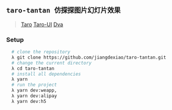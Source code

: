 <!--
 * @Author: 289608944@qq.com
 * @Date: 2020-03-30 11:01:25
 * @LastEditors: 289608944@qq.com
 * @LastEditTime: 2020-03-30 11:02:45
 * @Description: In User Settings Edit
 -->
## `taro-tantan 仿探探图片幻灯片效果`
> [Taro](http://taro-docs.jd.com/taro/docs/README.html)
> [Taro-UI](https://taro-ui.jd.com/#/docs/introduction)
> [Dva](https://dvajs.com/guide/)

### Setup
```bash
  # clone the repository
  λ git clone https://github.com/jiangdexiao/taro-tantan.git
  # change the current directory
  λ cd taro-tantan
  # install all dependencies
  λ yarn
  # run the project
  λ yarn dev:weapp, 
  λ yarn dev:alipay
  λ yarn dev:h5
```  